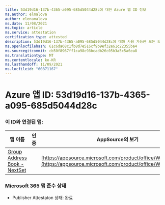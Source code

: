 ```yaml
---
title: 53d19d16-137b-4365-a095-685d5044d28c에 대한 Azure 앱 ID 정보
ms.author: elmalova
author: elenamalova
ms.date: 11/08/2021
ms.topic: article
ms.service: attestation
certification_type: attested
description: 53d19d16-137b-4365-a095-685d5044d28c에 대해 사용 가능한 모든 보안 및 규정 준수 정보입니다.
ms.openlocfilehash: 61c6da68c1fb8d7e516cf9b9ef32e61c22355ba4
ms.sourcegitcommit: cb50f8967ff1ca98c98bcadb26c05b3a5c5a6ea8
ms.translationtype: MT
ms.contentlocale: ko-KR
ms.lasthandoff: 11/09/2021
ms.locfileid: "60871167"
---
```

# <a name="azure-app-id-53d19d16-137b-4365-a095-685d5044d28c"></a>Azure 앱 ID: 53d19d16-137b-4365-a095-685d5044d28c


### <a name="apps-associated-with-this-id"></a>이 ID와 연결된 앱:
| **앱 이름** | **인증** | **AppSource의 보기** |
|--------------|---------------|-----------------------|
| [Group Address Book - NextSet](https://docs.microsoft.com/microsoft-365-app-certification/forward/WA200001863) |  | [https://appsource.microsoft.com/product/office/WA200001863](https://appsource.microsoft.com/product/office/WA200001863) |

### <a name="microsoft-365-app-compliance-status"></a>Microsoft 365 앱 준수 상태
- Publisher Attestaton 상태: 완료
